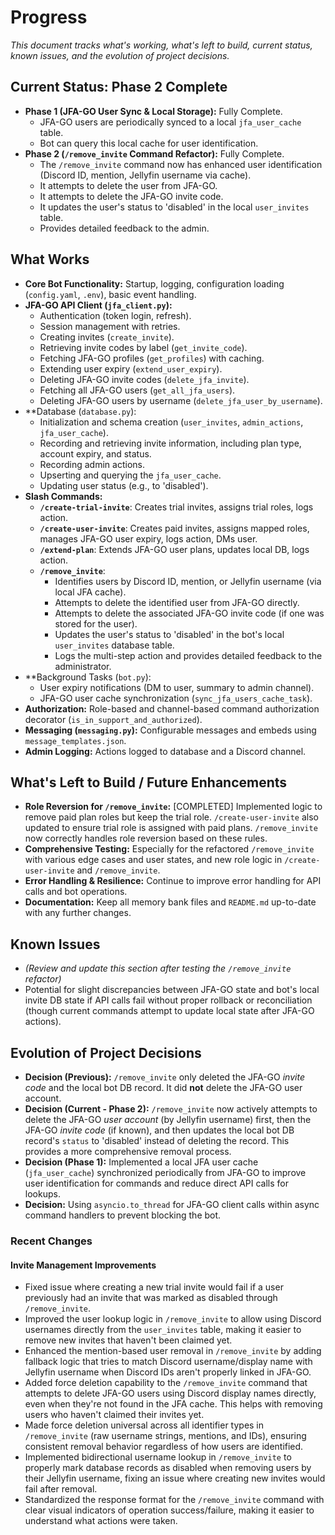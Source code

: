 # Progress

*This document tracks what's working, what's left to build, current status, known issues, and the evolution of project decisions.*

## Current Status: Phase 2 Complete

- **Phase 1 (JFA-GO User Sync & Local Storage):** Fully Complete.
    - JFA-GO users are periodically synced to a local `jfa_user_cache` table.
    - Bot can query this local cache for user identification.
- **Phase 2 (`/remove_invite` Command Refactor):** Fully Complete.
    - The `/remove_invite` command now has enhanced user identification (Discord ID, mention, Jellyfin username via cache).
    - It attempts to delete the user from JFA-GO.
    - It attempts to delete the JFA-GO invite code.
    - It updates the user's status to 'disabled' in the local `user_invites` table.
    - Provides detailed feedback to the admin.

## What Works

- **Core Bot Functionality:** Startup, logging, configuration loading (`config.yaml`, `.env`), basic event handling.
- **JFA-GO API Client (`jfa_client.py`):**
    - Authentication (token login, refresh).
    - Session management with retries.
    - Creating invites (`create_invite`).
    - Retrieving invite codes by label (`get_invite_code`).
    - Fetching JFA-GO profiles (`get_profiles`) with caching.
    - Extending user expiry (`extend_user_expiry`).
    - Deleting JFA-GO invite codes (`delete_jfa_invite`).
    - Fetching all JFA-GO users (`get_all_jfa_users`).
    - Deleting JFA-GO users by username (`delete_jfa_user_by_username`).
- **Database (`database.py`):
    - Initialization and schema creation (`user_invites`, `admin_actions`, `jfa_user_cache`).
    - Recording and retrieving invite information, including plan type, account expiry, and status.
    - Recording admin actions.
    - Upserting and querying the `jfa_user_cache`.
    - Updating user status (e.g., to 'disabled').
- **Slash Commands:**
    - **`/create-trial-invite`**: Creates trial invites, assigns trial roles, logs action.
    - **`/create-user-invite`**: Creates paid invites, assigns mapped roles, manages JFA-GO user expiry, logs action, DMs user.
    - **`/extend-plan`**: Extends JFA-GO user plans, updates local DB, logs action.
    - **`/remove_invite`**:
        - Identifies users by Discord ID, mention, or Jellyfin username (via local JFA cache).
        - Attempts to delete the identified user from JFA-GO directly.
        - Attempts to delete the associated JFA-GO invite code (if one was stored for the user).
        - Updates the user's status to 'disabled' in the bot's local `user_invites` database table.
        - Logs the multi-step action and provides detailed feedback to the administrator.
- **Background Tasks (`bot.py`):
    - User expiry notifications (DM to user, summary to admin channel).
    - JFA-GO user cache synchronization (`sync_jfa_users_cache_task`).
- **Authorization:** Role-based and channel-based command authorization decorator (`is_in_support_and_authorized`).
- **Messaging (`messaging.py`):** Configurable messages and embeds using `message_templates.json`.
- **Admin Logging:** Actions logged to database and a Discord channel.

## What's Left to Build / Future Enhancements

- **Role Reversion for `/remove_invite`:** [COMPLETED] Implemented logic to remove paid plan roles but keep the trial role. `/create-user-invite` also updated to ensure trial role is assigned with paid plans. `/remove_invite` now correctly handles role reversion based on these rules.
- **Comprehensive Testing:** Especially for the refactored `/remove_invite` with various edge cases and user states, and new role logic in `/create-user-invite` and `/remove_invite`.
- **Error Handling & Resilience:** Continue to improve error handling for API calls and bot operations.
- **Documentation:** Keep all memory bank files and `README.md` up-to-date with any further changes.

## Known Issues

- *(Review and update this section after testing the `/remove_invite` refactor)*
- Potential for slight discrepancies between JFA-GO state and bot's local invite DB state if API calls fail without proper rollback or reconciliation (though current commands attempt to update local state after JFA-GO actions).

## Evolution of Project Decisions

- **Decision (Previous):** `/remove_invite` only deleted the JFA-GO *invite code* and the local bot DB record. It did **not** delete the JFA-GO user account.
- **Decision (Current - Phase 2):** `/remove_invite` now actively attempts to delete the JFA-GO *user account* (by Jellyfin username) first, then the JFA-GO *invite code* (if known), and then updates the local bot DB record's `status` to 'disabled' instead of deleting the record. This provides a more comprehensive removal process.
- **Decision (Phase 1):** Implemented a local JFA user cache (`jfa_user_cache`) synchronized periodically from JFA-GO to improve user identification for commands and reduce direct API calls for lookups.
- **Decision:** Using `asyncio.to_thread` for JFA-GO client calls within async command handlers to prevent blocking the bot.

### Recent Changes

#### Invite Management Improvements
- Fixed issue where creating a new trial invite would fail if a user previously had an invite that was marked as disabled through `/remove_invite`.
- Improved the user lookup logic in `/remove_invite` to allow using Discord usernames directly from the `user_invites` table, making it easier to remove new invites that haven't been claimed yet.
- Enhanced the mention-based user removal in `/remove_invite` by adding fallback logic that tries to match Discord username/display name with Jellyfin username when Discord IDs aren't properly linked in JFA-GO.
- Added force deletion capability to the `/remove_invite` command that attempts to delete JFA-GO users using Discord display names directly, even when they're not found in the JFA cache. This helps with removing users who haven't claimed their invites yet.
- Made force deletion universal across all identifier types in `/remove_invite` (raw username strings, mentions, and IDs), ensuring consistent removal behavior regardless of how users are identified.
- Implemented bidirectional username lookup in `/remove_invite` to properly mark database records as disabled when removing users by their Jellyfin username, fixing an issue where creating new invites would fail after removal.
- Standardized the response format for the `/remove_invite` command with clear visual indicators of operation success/failure, making it easier to understand what actions were taken.
